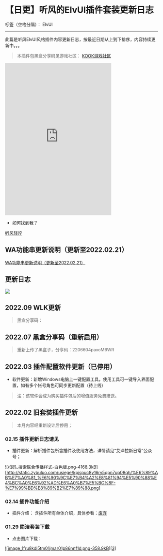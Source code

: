 ﻿# 【日更】听风的ElvUI插件套装更新日志

标签（空格分隔）： ElvUI

---

此篇是听风ElvUI风格插件内容更新日志，按最近日期从上到下排序，内容持续更新中。。。


> 本插件包黑盒分享码见游戏社区：
> [KOOK游戏社区](https://kook.top/EGosAW)

<iframe src="https://kookapp.cn/widget?id=2907619820523333&theme=dark" width="350" height="500" allowtransparency="true" frameborder="0"></iframe>

- 如何找到我？

[听风轻咛](./tfisaip/me.md)


## WA功能串更新说明（更新至2022.02.21）

[WA功能串更新说明（更新至2022.02.21）](https://github.com/usiege/TingFeng/blob/master/Notes/tbc-wa-update.md)


## 更新日志

![](https://s3.bmp.ovh/imgs/2022/03/e5d80193ef057861.png)


## 2022.09 WLK更新

> 黑盒分享码： 







## 2022.07 黑盒分享码（重新启用）

> 重新上传了黑盒子，分享码：2206604paxoM6WR


## 2022.03 插件配置软件更新（已停用）

- 软件更新：新增Windows电脑上一键配置工具，使用工具可一键导入界面配置，如有多个帐号角色可同步更新配置（待上线）
> 注：该软件会成为购买插件包后的增值服务免费赠送。


## 2022.02 旧套装插件更新
> 本月内容经重新设计后停用；

### 02.15 插件更新日志请见

- 插件更新：解析插件包所含插件及使用方法，详情请见“艾泽拉斯日常”公众号；

![扫码_搜索联合传播样式-白色版.png-4168.3kB][http://static.zybuluo.com/usiege/kpjspuc8y16rv5qpn7up08qh/%E6%89%AB%E7%A0%81_%E6%90%9C%E7%B4%A2%E8%81%94%E5%90%88%E4%BC%A0%E6%92%AD%E6%A0%B7%E5%BC%8F-%E7%99%BD%E8%89%B2%E7%89%88.png]

### 02.14 插件功能介绍

- 插件介绍： 含插件所有单体介绍，具体参看：[废弃]()


### 01.29 简洁套装下载

- 点击图片下载：

[![image_1fru8kdi5tm01jmar01p86nnf1d.png-358.9kB][3]](https://s2.loli.net/2022/02/15/yO5UuaT1lpWR2r9.jpg)

